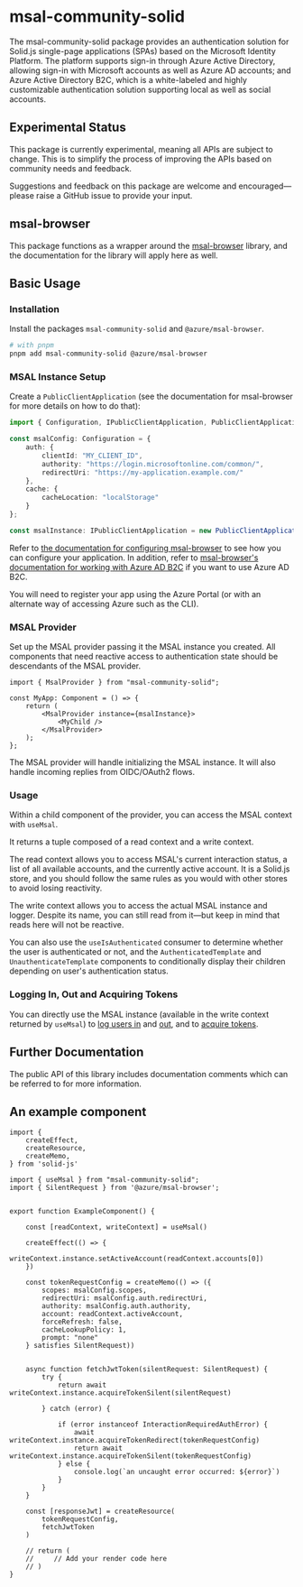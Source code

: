 # msal-community-solid

The msal-community-solid package provides an authentication solution for Solid.js single-page applications (SPAs) based on the Microsoft Identity Platform. The platform supports sign-in through Azure Active Directory, allowing sign-in with Microsoft accounts as well as Azure AD accounts; and Azure Active Directory B2C, which is a white-labeled and highly customizable authentication solution supporting local as well as social accounts.

## Experimental Status

This package is currently experimental, meaning all APIs are subject to change. This is to simplify the process of improving the APIs based on community needs and feedback.

Suggestions and feedback on this package are welcome and encouraged—please raise a GitHub issue to provide your input.


## msal-browser

This package functions as a wrapper around the [msal-browser](https://github.com/AzureAD/microsoft-authentication-library-for-js/tree/master/lib/msal-browser) library, and the documentation for the library will apply here as well.

## Basic Usage

### Installation

Install the packages `msal-community-solid` and `@azure/msal-browser`.

```bash
# with pnpm
pnpm add msal-community-solid @azure/msal-browser
```

### MSAL Instance Setup

Create a `PublicClientApplication` (see the documentation for msal-browser for more details on how to do that):

```ts
import { Configuration, IPublicClientApplication, PublicClientApplication } from "@azure/msal-browser";

const msalConfig: Configuration = {
    auth: {
        clientId: "MY_CLIENT_ID",
        authority: "https://login.microsoftonline.com/common/",
        redirectUri: "https://my-application.example.com/"
    },
    cache: {
        cacheLocation: "localStorage"
    }
};

const msalInstance: IPublicClientApplication = new PublicClientApplication(msalConfig);
```

Refer to [the documentation for configuring msal-browser](https://github.com/AzureAD/microsoft-authentication-library-for-js/blob/dev/lib/msal-browser/docs/configuration.md) to see how you can configure your application. In addition, refer to [msal-browser's documentation for working with Azure AD B2C](https://github.com/AzureAD/microsoft-authentication-library-for-js/blob/dev/lib/msal-browser/docs/working-with-b2c.md) if you want to use Azure AD B2C.

You will need to register your app using the Azure Portal (or with an alternate way of accessing Azure such as the CLI).

### MSAL Provider

Set up the MSAL provider passing it the MSAL instance you created. All components that need reactive access to authentication state should be descendants of the MSAL provider.

```tsx
import { MsalProvider } from "msal-community-solid";

const MyApp: Component = () => {
    return (
        <MsalProvider instance={msalInstance}>
            <MyChild />
        </MsalProvider>
    );
};
```

The MSAL provider will handle initializing the MSAL instance. It will also handle incoming replies from OIDC/OAuth2 flows.

### Usage

Within a child component of the provider, you can access the MSAL context with `useMsal`.

It returns a tuple composed of a read context and a write context.

The read context allows you to access MSAL's current interaction status, a list of all available accounts, and the currently active account. It is a Solid.js store, and you should follow the same rules as you would with other stores to avoid losing reactivity.

The write context allows you to access the actual MSAL instance and logger. Despite its name, you can still read from it—but keep in mind that reads here will not be reactive.

You can also use the `useIsAuthenticated` consumer to determine whether the user is authenticated or not, and the `AuthenticatedTemplate` and `UnauthenticateTemplate` components to conditionally display their children depending on user's authentication status.

### Logging In, Out and Acquiring Tokens

You can directly use the MSAL instance (available in the write context returned by `useMsal`) to [log users in](https://github.com/AzureAD/microsoft-authentication-library-for-js/blob/dev/lib/msal-browser/docs/login-user.md) and [out](https://github.com/AzureAD/microsoft-authentication-library-for-js/blob/dev/lib/msal-browser/docs/logout.md), and to [acquire tokens](https://github.com/AzureAD/microsoft-authentication-library-for-js/blob/dev/lib/msal-browser/docs/acquire-token.md).

## Further Documentation

The public API of this library includes documentation comments which can be referred to for more information.

## An example component

```tsx
import {
    createEffect,
    createResource,
    createMemo,
} from 'solid-js'

import { useMsal } from "msal-community-solid";
import { SilentRequest } from '@azure/msal-browser';


export function ExampleComponent() {
    
    const [readContext, writeContext] = useMsal()

    createEffect(() => {
        writeContext.instance.setActiveAccount(readContext.accounts[0])
    })

    const tokenRequestConfig = createMemo(() => ({
        scopes: msalConfig.scopes,
        redirectUri: msalConfig.auth.redirectUri,
        authority: msalConfig.auth.authority,
        account: readContext.activeAccount,
        forceRefresh: false,
        cacheLookupPolicy: 1,
        prompt: "none"
    } satisfies SilentRequest))


    async function fetchJwtToken(silentRequest: SilentRequest) {
        try {
            return await writeContext.instance.acquireTokenSilent(silentRequest)

        } catch (error) {

            if (error instanceof InteractionRequiredAuthError) {
                await writeContext.instance.acquireTokenRedirect(tokenRequestConfig)
                return await writeContext.instance.acquireTokenSilent(tokenRequestConfig)
            } else {
                console.log(`an uncaught error occurred: ${error}`)
            }
        }
    }

    const [responseJwt] = createResource(
        tokenRequestConfig,
        fetchJwtToken
    )

    // return (
    //     // Add your render code here
    // )
}
```